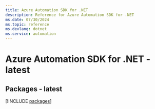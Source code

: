 ```yaml
---
title: Azure Automation SDK for .NET
description: Reference for Azure Automation SDK for .NET
ms.date: 07/30/2024
ms.topic: reference
ms.devlang: dotnet
ms.service: automation
---
```

# Azure Automation SDK for .NET - latest
## Packages - latest
[!INCLUDE [packages](automation-index.md)]